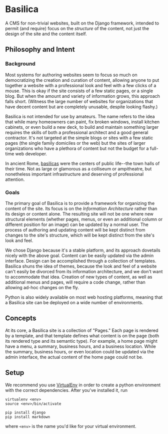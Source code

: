# Basilica

A CMS for non-trivial websites, built on the Django framework, intended to permit (and require) focus on the *structure* of the content, not just the design of the site and the content itself.

## Philosophy and Intent

### Background

Most systems for authoring websites seem to focus so much on democratizing the creation and curation of content, allowing anyone to put together a website with a professional look and feel with a few clicks of a mouse. This is okay if the site consists of a few static pages, or a single blog. But when the amount and variety of information grows, this approach falls short. (Witness the large number of websites for organizations that have decent content but are completely unusable, despite looking flashy.) 

Basilica is not intended for use by amateurs. The name refers to the idea that while many homeowners can paint, fix broken windows, install kitchen cabinets, or even build a new deck, to build and maintain something larger requires the skills of both a professional architect and a good general contractor. It's not targeted at the simple blogs or sites with a few static pages (the single family domiciles or the web) but the sites of larger organizations who have a plethora of content but not the budget for a full-time web developer.

In ancient Rome, [basilicas](https://en.wikipedia.org/wiki/Ancient_Roman_architecture#Basilica) were the centers of public life--the town halls of their time. Not as large or glamorous as a colliseum or ampitheatre, but nonetheless important infrastructure and deserving of professional attention.

### Goals

The primary goal of Basilica is to provide a framework for organizing the content of the site. Its focus is on the *Information Architecture* rather than its design or content alone. The resulting site will not be one where new structural elements (whether pages, menus, or even an additional column or different position for an image) can be updated by a normal user. The process of authoring and updating content will be kept distinct from changes to the site's structure, which will be kept distinct from the site's look and feel.

We chose Django because it's a stable platform, and its approach dovetails nicely with the above goal. Content can be easily updated via the admin interface. Design can be accomplished through a collection of templates. Basilica shuns the idea of themes, because the look and feel of a website can't easily be divorced from its information architecture, and we don't want to accommodate that idea. Creation of new types of content, as well as additional menus and pages, will require a code change, rather than allowing ad-hoc changes on the fly.

Python is also widely available on most web hosting platforms, meaning that a Basilica site can be deployed on a wide number of environments.

## Concepts

At its core, a Basilica site is a collection of "Pages." Each page is rendered by a template, and that template defines what content is on the page (both its rendered type and its semantic type). For example, a home page might have a menu, a summary, business hours, and a business location. While the summary, business hours, or even location could be updated via the admin interface, the actual content of the home page could not be.

## Setup

We recommend you use [VirtualEnv](https://virtualenv.pypa.io/en/stable/) in order to create a python environment with the correct dependencies. After you've installed it, run

```
virtualenv <env>
source <env>/bin/activate

pip install django
pip install markdown
```

where `<env>` is the name you'd like for your virtual environment.

